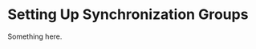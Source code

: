 [title]: # (Setting Up Synchronization Groups)
[tags]: # (XXX)
[priority]: # (3468)
# Setting Up Synchronization Groups
Something here.
